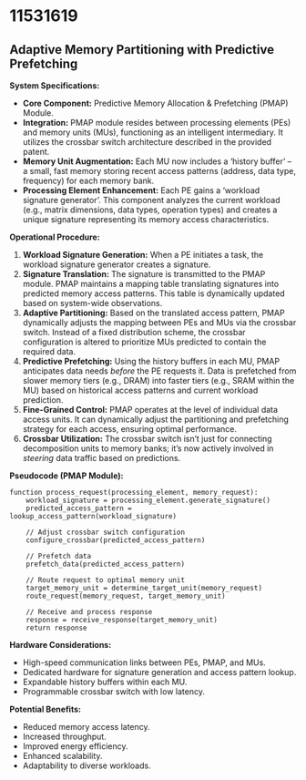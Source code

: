 # 11531619

## Adaptive Memory Partitioning with Predictive Prefetching

**System Specifications:**

*   **Core Component:** Predictive Memory Allocation & Prefetching (PMAP) Module.
*   **Integration:** PMAP module resides between processing elements (PEs) and memory units (MUs), functioning as an intelligent intermediary. It utilizes the crossbar switch architecture described in the provided patent.
*   **Memory Unit Augmentation:** Each MU now includes a ‘history buffer’ – a small, fast memory storing recent access patterns (address, data type, frequency) for each memory bank.
*   **Processing Element Enhancement:** Each PE gains a ‘workload signature generator’. This component analyzes the current workload (e.g., matrix dimensions, data types, operation types) and creates a unique signature representing its memory access characteristics.

**Operational Procedure:**

1.  **Workload Signature Generation:** When a PE initiates a task, the workload signature generator creates a signature.
2.  **Signature Translation:** The signature is transmitted to the PMAP module. PMAP maintains a mapping table translating signatures into predicted memory access patterns. This table is dynamically updated based on system-wide observations.
3.  **Adaptive Partitioning:** Based on the translated access pattern, PMAP dynamically adjusts the mapping between PEs and MUs via the crossbar switch.  Instead of a fixed distribution scheme, the crossbar configuration is altered to prioritize MUs predicted to contain the required data.
4.  **Predictive Prefetching:** Using the history buffers in each MU, PMAP anticipates data needs *before* the PE requests it.  Data is prefetched from slower memory tiers (e.g., DRAM) into faster tiers (e.g., SRAM within the MU) based on historical access patterns and current workload prediction.
5.  **Fine-Grained Control:** PMAP operates at the level of individual data access units.  It can dynamically adjust the partitioning and prefetching strategy for each access, ensuring optimal performance.
6.  **Crossbar Utilization:** The crossbar switch isn’t just for connecting decomposition units to memory banks; it’s now actively involved in *steering* data traffic based on predictions.

**Pseudocode (PMAP Module):**

```
function process_request(processing_element, memory_request):
    workload_signature = processing_element.generate_signature()
    predicted_access_pattern = lookup_access_pattern(workload_signature)
    
    // Adjust crossbar switch configuration
    configure_crossbar(predicted_access_pattern)

    // Prefetch data
    prefetch_data(predicted_access_pattern)

    // Route request to optimal memory unit
    target_memory_unit = determine_target_unit(memory_request)
    route_request(memory_request, target_memory_unit)

    // Receive and process response
    response = receive_response(target_memory_unit)
    return response
```

**Hardware Considerations:**

*   High-speed communication links between PEs, PMAP, and MUs.
*   Dedicated hardware for signature generation and access pattern lookup.
*   Expandable history buffers within each MU.
*   Programmable crossbar switch with low latency.

**Potential Benefits:**

*   Reduced memory access latency.
*   Increased throughput.
*   Improved energy efficiency.
*   Enhanced scalability.
*   Adaptability to diverse workloads.